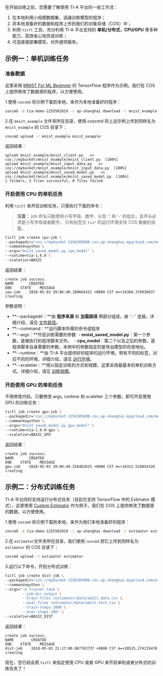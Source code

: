 在开始训练之前，您需要了解使用 TI-A 平台的一般工作流：

1. 在本地利用小规模数据集，调通训练模型的程序；
2. 将本地准备好的数据和程序上传到我们的对象存储（COS）中；
3. 利用 `tictl` 工具，充分利用 TI-A 平台支持的 **单机/分布式**，**CPU/GPU** 等多种能力，高效省心地完成训练；
4. 可选直接部署模型，对外提供服务。

## 示例一：单机训练任务
### 准备数据

这里采用 [MNIST For ML Beginner](https://github.com/tensorflow/serving/blob/master/tensorflow_serving/example/mnist_saved_model.py) 的 TensorFlow 程序作为示例。我们在 COS 上提供修改了数据源的程序，以方便使用。

1.使用 `coscmd` 将示例下载到本地，来作为本地准备好的程序：

```bash
coscmd -b tia-demo-1255502019 -r ap-shanghai download -r mnist_example mnist_example
```

2.在 `mnist_example` 文件夹所在目录，使用 coscmd 将上述示例上传到同样名为 `mnist_example` 的 COS 目录下：

```bash
coscmd upload -r mnist_example mnist_example
```

返回结果：
```
upload mnist_example/mnist_client.py   =>   cos://mybucket/mnist_example/mnist_client.py  [100%]
upload mnist_example/mnist_input_data.py   =>   cos://mybucket/mnist_example/mnist_input_data.py  [100%]
upload mnist_example/mnist_saved_model.py   =>   cos://mybucket/mnist_example/mnist_saved_model.py  [100%]
1 folders, 3 files successful, 0 files failed
```

### 开启使用 CPU 的单机任务

利用 `tictl` 来开启训练任务，只需执行下面的命令：

> **注意：**
> job 命名只能使用小写字母、数字、以及 ‘.’ 和 ‘-’ 的组合，且开头必须是小写字母或者数字。
> 只有标签为 `tia*` 的运行环境支持 COS 数据的挂载。

```bash
tictl job create cpu-job \
--packagedir="cos://mybucket-1256385809.cos.ap-shanghai.myqcloud.com/mnist_example:/data/mnist_example" \
--command=python \
--args="mnist_saved_model.py cpu_model" \
--runtime=tia-1.6.0 \
--scaletier=BASIC
```

返回结果：
```
create job success.
NAME       CREATED                                                       END    STATE    MESSAGE
cpu-job    2018-05-03 20:06:40.109664331 +0800 CST m=+16304.376036037                    creating
```

参数说明：

- **--packagedir：**由 **程序来源** 和 **加载路径** 两部分组成，由 ‘：’ 连接。详细介绍，请见 [文件路径](https://cloud.tencent.com/document/product/851/17318)。
- **--command：**运行脚本所需的命令或程序
- **--args：**开启训练需要的参数
  - **mnist_saved_model.py**：第一个参数，是被执行的程序脚本文件。
  - **cpu_model**：第二个以及之后的参数，是程序脚本自身需要的参数，本例中的参数指定的是导出模型的存放地址。
- **--runtime：**由 TI-A 平台提供好的程序的运行环境，带有不同的标签，对应不同的环境。详细介绍，请见 [运行环境](https://cloud.tencent.com/document/product/851/17320)。
- **--scaletier：**用以指定训练的方式和规模，这里采用最基本的单机训练方式。详细介绍，请见 [训练规模](https://cloud.tencent.com/document/product/851/17319)。

### 开启使用 GPU 的单机任务

不用修改代码，只要修改 args, runtime 和 scaletier 三个参数，即可开启使用 GPU 的训练任务：

```bash
tictl job create gpu-job \
--packagedir="cos://mybucket-1256385809.cos.ap-shanghai.myqcloud.com/mnist_example:/data/mnist_example" \
--command=python \
--args="mnist_saved_model.py gpu_model" \
--runtime=tia-1.6.0-gpu \
--scaletier=BASIC_GPU
```

返回结果：
```
create job success.
NAME       CREATED                                                       END    STATE    MESSAGE
gpu-job    2018-05-03 20:06:49.258482625 +0800 CST m=+16313.524854326                    creating
```

## 示例二：分布式训练任务
TI-A 平台同时支持运行分布式任务（目前仅支持 TensorFlow 中的 Estimator 模式），这里使用 [Custom Estimator](https://github.com/GoogleCloudPlatform/cloudml-samples/tree/master/census/estimator/trainer) 作为例子。我们在 COS 上提供修改了数据源的数据，以方便使用。

1.使用 `coscmd` 将示例下载到本地，来作为我们本地准备好的程序：

```bash
coscmd -b tia-demo-1255502019 -r ap-shanghai download -r estimator estimator
```

2.在 `estimator`文件夹所在目录，我们使用 `coscmd` 把它上传到同样名为 `estimator` 的 COS 目录下：

```bash
coscmd upload -r estimator estimator
```

3.运行以下命令，开启分布式训练：

```bash
tictl job create dist-job \
--packagedir="cos://mybucket-1256385809.cos.ap-shanghai.myqcloud.com/estimator:/estimator" \
--command=python \
--args="-m trainer.task \
        --job-dir output \
        --train-files /estimator/data/adult.data.csv \
        --eval-files /estimator/data/adult.test.csv \
        --train-steps 1000 \
        --eval-steps 100" \
--scaletier=BASIC_DIST
```

返回结果：
```
create job success.
NAME        CREATED                                                       END    STATE    MESSAGE
dist-job    2018-05-03 21:17:00.907763737 +0800 CST m=+20525.174135470                    creating
```

现在，您已经会用 `tictl` 来指定使用 CPU 或者 GPU 来开启单机或者分布式的训练任务了！

